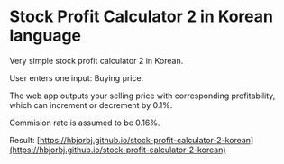 # Stock Profit Calculator 2 in Korean language

Very simple stock profit calculator 2 in Korean.

User enters one input: Buying price.

The web app outputs your selling price with corresponding profitability, which can increment or decrement by 0.1%.

Commision rate is assumed to be 0.16%.

Result: [https://hbjorbj.github.io/stock-profit-calculator-2-korean](https://hbjorbj.github.io/stock-profit-calculator-2-korean)